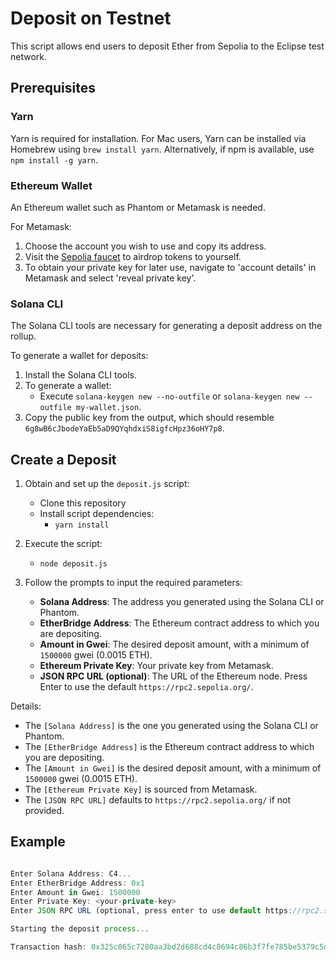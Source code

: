 # Deposit on Testnet

This script allows end users to deposit Ether from Sepolia to the Eclipse test network.

## Prerequisites

### Yarn

Yarn is required for installation. For Mac users, Yarn can be installed via Homebrew using `brew install yarn`. Alternatively, if npm is available, use `npm install -g yarn`.

### Ethereum Wallet

An Ethereum wallet such as Phantom or Metamask is needed.

For Metamask:

1. Choose the account you wish to use and copy its address.
2. Visit the [Sepolia faucet](https://sepoliafaucet.com/) to airdrop tokens to yourself.
3. To obtain your private key for later use, navigate to 'account details' in Metamask and select 'reveal private key'.

### Solana CLI

The Solana CLI tools are necessary for generating a deposit address on the rollup.

To generate a wallet for deposits:

1. Install the Solana CLI tools.
2. To generate a wallet:
   - Execute `solana-keygen new --no-outfile` or `solana-keygen new --outfile my-wallet.json`.
3. Copy the public key from the output, which should resemble `6g8wB6cJbodeYaEb5aD9QYqhdxiS8igfcHpz36oHY7p8`.

## Create a Deposit

1. Obtain and set up the `deposit.js` script:
   - Clone this repository
   - Install script dependencies:
     - `yarn install`
2. Execute the script:

   - `node deposit.js`

3. Follow the prompts to input the required parameters:
   - **Solana Address**: The address you generated using the Solana CLI or Phantom.
   - **EtherBridge Address**: The Ethereum contract address to which you are depositing.
   - **Amount in Gwei**: The desired deposit amount, with a minimum of `1500000` gwei (0.0015 ETH).
   - **Ethereum Private Key**: Your private key from Metamask.
   - **JSON RPC URL (optional)**: The URL of the Ethereum node. Press Enter to use the default `https://rpc2.sepolia.org/`.

Details:

- The `[Solana Address]` is the one you generated using the Solana CLI or Phantom.
- The `[EtherBridge Address]` is the Ethereum contract address to which you are depositing.
- The `[Amount in Gwei]` is the desired deposit amount, with a minimum of `1500000` gwei (0.0015 ETH).
- The `[Ethereum Private Key]` is sourced from Metamask.
- The `[JSON RPC URL]` defaults to `https://rpc2.sepolia.org/` if not provided.

## Example

````js node deposit.js

Enter Solana Address: C4...
Enter EtherBridge Address: 0x1
Enter Amount in Gwei: 1500000
Enter Private Key: <your-private-key>
Enter JSON RPC URL (optional, press enter to use default https://rpc2.sepolia.org/):

Starting the deposit process...

Transaction hash: 0x325c065c7280aa3bd2d688cd4c8694c86b3f7fe785be5379c5d98731db0269cf```
````
